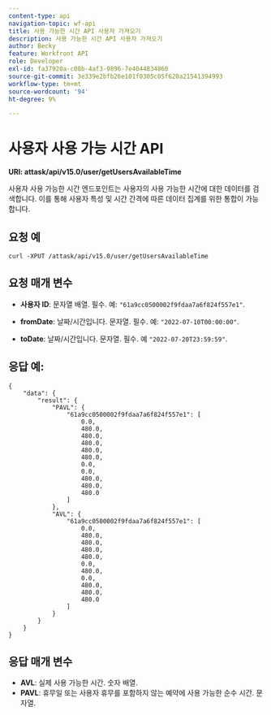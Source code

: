 ```yaml
---
content-type: api
navigation-topic: wf-api
title: 사용 가능한 시간 API 사용자 가져오기
description: 사용 가능한 시간 API 사용자 가져오기
author: Becky
feature: Workfront API
role: Developer
exl-id: fa37920a-c08b-4af3-9896-7e4044834860
source-git-commit: 3e339e2bfb26e101f0305c05f620a21541394993
workflow-type: tm+mt
source-wordcount: '94'
ht-degree: 9%

---
```


# 사용자 사용 가능 시간 API

**URI: attask/api/v15.0/user/getUsersAvailableTime**

사용자 사용 가능한 시간 엔드포인트는 사용자의 사용 가능한 시간에 대한 데이터를 검색합니다. 이를 통해 사용자 특성 및 시간 간격에 따른 데이터 집계를 위한 통합이 가능합니다.

## 요청 예

`curl -XPUT /attask/api/v15.0/user/getUsersAvailableTime`

## 요청 매개 변수

* **사용자 ID**: 문자열 배열. 필수. 예: `"61a9cc0500002f9fdaa7a6f824f557e1"`.

* **fromDate**: 날짜/시간입니다. 문자열. 필수. 예:  `"2022-07-10T00:00:00"`.

* **toDate**: 날짜/시간입니다. 문자열. 필수. 예 `"2022-07-20T23:59:59"`.

## 응답 예:

```
{
    "data": {
        "result": {
            "PAVL": {
                "61a9cc0500002f9fdaa7a6f824f557e1": [
                    0.0,
                    480.0,
                    480.0,
                    480.0,
                    480.0,
                    480.0,
                    0.0,
                    0.0,
                    480.0,
                    480.0,
                    480.0
                ]
            },
            "AVL": {
                "61a9cc0500002f9fdaa7a6f824f557e1": [
                    0.0,
                    480.0,
                    480.0,
                    480.0,
                    480.0,
                    0.0,
                    480.0,
                    0.0,
                    480.0,
                    480.0,
                    480.0
                ]
            }
        }
    }
}
```

## 응답 매개 변수

* **AVL**: 실제 사용 가능한 시간. 숫자 배열.
* **PAVL**: 휴무일 또는 사용자 휴무를 포함하지 않는 예약에 사용 가능한 순수 시간. 문자열.
